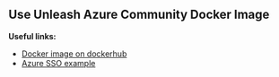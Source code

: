 ## Use Unleash Azure Community Docker Image

**Useful links:**

- [Docker image on dockerhub](https://hub.docker.com/r/unleashorg/unleash-community-azure)
- [Azure SSO example](https://github.com/Unleash/unleash-examples/tree/main/v4/securing-azure-auth)
